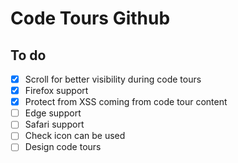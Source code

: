 # Code Tours Github

## To do

- [x] Scroll for better visibility during code tours
- [x] Firefox support
- [x] Protect from XSS coming from code tour content
- [ ] Edge support
- [ ] Safari support
- [ ] Check icon can be used
- [ ] Design code tours
